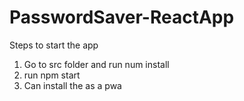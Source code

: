 # PasswordSaver-ReactApp
Steps to start the app
1. Go to src folder and run num install
2. run npm start
3. Can install the as a pwa
